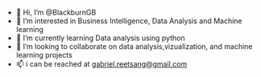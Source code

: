 - 👋 Hi, I’m @BlackburnGB
- 👀 I’m interested in Business Intelligence, Data Analysis and Machine learning
- 🌱 I’m currently learning Data analysis using python
- 💞️ I’m looking to collaborate on data analysis,vizualization, and machine learning projects
- 📫 i can be reached at gabriel.reetsang@gmail.com

<!---
BlackburnGB/BlackburnGB is a ✨ special ✨ repository because its `README.md` (this file) appears on your GitHub profile.
You can click the Preview link to take a look at your changes.
--->
